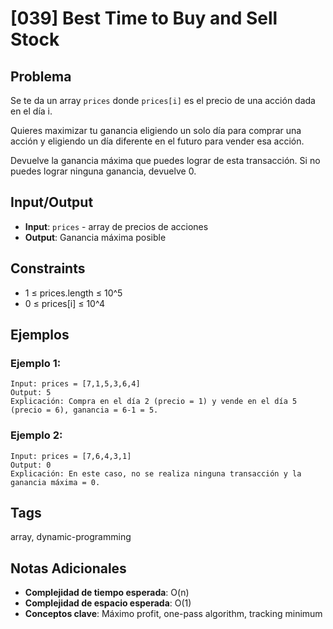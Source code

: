 # [039] Best Time to Buy and Sell Stock

## Problema

Se te da un array `prices` donde `prices[i]` es el precio de una acción dada en el día i.

Quieres maximizar tu ganancia eligiendo un solo día para comprar una acción y eligiendo un día diferente en el futuro para vender esa acción.

Devuelve la ganancia máxima que puedes lograr de esta transacción. Si no puedes lograr ninguna ganancia, devuelve 0.

## Input/Output
- **Input**: `prices` - array de precios de acciones
- **Output**: Ganancia máxima posible

## Constraints
- 1 ≤ prices.length ≤ 10^5
- 0 ≤ prices[i] ≤ 10^4

## Ejemplos

### Ejemplo 1:
```
Input: prices = [7,1,5,3,6,4]
Output: 5
Explicación: Compra en el día 2 (precio = 1) y vende en el día 5 (precio = 6), ganancia = 6-1 = 5.
```

### Ejemplo 2:
```
Input: prices = [7,6,4,3,1]
Output: 0
Explicación: En este caso, no se realiza ninguna transacción y la ganancia máxima = 0.
```

## Tags
array, dynamic-programming

## Notas Adicionales
- **Complejidad de tiempo esperada**: O(n)
- **Complejidad de espacio esperada**: O(1)
- **Conceptos clave**: Máximo profit, one-pass algorithm, tracking minimum